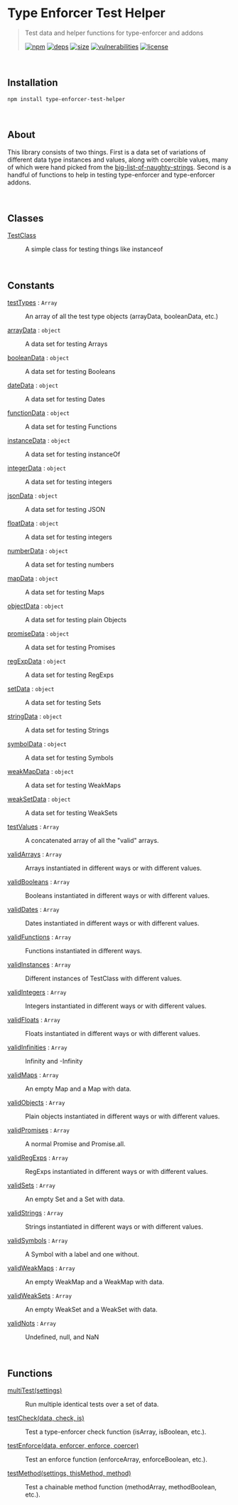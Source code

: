 # Type Enforcer Test Helper

> Test data and helper functions for type-enforcer and addons
>
> [![npm][npm]][npm-url]
[![deps][deps]][deps-url]
[![size][size]][size-url]
[![vulnerabilities][vulnerabilities]][vulnerabilities-url]
[![license][license]][license-url]

<br><a name="Installation"></a>

## Installation
```
npm install type-enforcer-test-helper
```

<br><a name="About"></a>

## About
This library consists of two things. First is a data set of variations of different data type instances and values, along with coercible values, many of which were hand picked from the [big-list-of-naughty-strings](https://github.com/minimaxir/big-list-of-naughty-strings). Second is a handful of functions to help in testing type-enforcer and type-enforcer addons.


<br>

## Classes

<dl>
<dt><a href="docs/TestClass.md">TestClass</a></dt>
<dd><p>A simple class for testing things like instanceof</p>
</dd>
</dl>

<br>

## Constants

<dl>
<dt><a href="docs/testTypes.md">testTypes</a> : <code>Array</code></dt>
<dd><p>An array of all the test type objects (arrayData, booleanData, etc.)</p>
</dd>
<dt><a href="docs/arrayData.md">arrayData</a> : <code>object</code></dt>
<dd><p>A data set for testing Arrays</p>
</dd>
<dt><a href="docs/booleanData.md">booleanData</a> : <code>object</code></dt>
<dd><p>A data set for testing Booleans</p>
</dd>
<dt><a href="docs/dateData.md">dateData</a> : <code>object</code></dt>
<dd><p>A data set for testing Dates</p>
</dd>
<dt><a href="docs/functionData.md">functionData</a> : <code>object</code></dt>
<dd><p>A data set for testing Functions</p>
</dd>
<dt><a href="docs/instanceData.md">instanceData</a> : <code>object</code></dt>
<dd><p>A data set for testing instanceOf</p>
</dd>
<dt><a href="docs/integerData.md">integerData</a> : <code>object</code></dt>
<dd><p>A data set for testing integers</p>
</dd>
<dt><a href="docs/jsonData.md">jsonData</a> : <code>object</code></dt>
<dd><p>A data set for testing JSON</p>
</dd>
<dt><a href="docs/floatData.md">floatData</a> : <code>object</code></dt>
<dd><p>A data set for testing integers</p>
</dd>
<dt><a href="docs/numberData.md">numberData</a> : <code>object</code></dt>
<dd><p>A data set for testing numbers</p>
</dd>
<dt><a href="docs/mapData.md">mapData</a> : <code>object</code></dt>
<dd><p>A data set for testing Maps</p>
</dd>
<dt><a href="docs/objectData.md">objectData</a> : <code>object</code></dt>
<dd><p>A data set for testing plain Objects</p>
</dd>
<dt><a href="docs/promiseData.md">promiseData</a> : <code>object</code></dt>
<dd><p>A data set for testing Promises</p>
</dd>
<dt><a href="docs/regExpData.md">regExpData</a> : <code>object</code></dt>
<dd><p>A data set for testing RegExps</p>
</dd>
<dt><a href="docs/setData.md">setData</a> : <code>object</code></dt>
<dd><p>A data set for testing Sets</p>
</dd>
<dt><a href="docs/stringData.md">stringData</a> : <code>object</code></dt>
<dd><p>A data set for testing Strings</p>
</dd>
<dt><a href="docs/symbolData.md">symbolData</a> : <code>object</code></dt>
<dd><p>A data set for testing Symbols</p>
</dd>
<dt><a href="docs/weakMapData.md">weakMapData</a> : <code>object</code></dt>
<dd><p>A data set for testing WeakMaps</p>
</dd>
<dt><a href="docs/weakSetData.md">weakSetData</a> : <code>object</code></dt>
<dd><p>A data set for testing WeakSets</p>
</dd>
<dt><a href="docs/testValues.md">testValues</a> : <code>Array</code></dt>
<dd><p>A concatenated array of all the &quot;valid&quot; arrays.</p>
</dd>
<dt><a href="docs/validArrays.md">validArrays</a> : <code>Array</code></dt>
<dd><p>Arrays instantiated in different ways or with different values.</p>
</dd>
<dt><a href="docs/validBooleans.md">validBooleans</a> : <code>Array</code></dt>
<dd><p>Booleans instantiated in different ways or with different values.</p>
</dd>
<dt><a href="docs/validDates.md">validDates</a> : <code>Array</code></dt>
<dd><p>Dates instantiated in different ways or with different values.</p>
</dd>
<dt><a href="docs/validFunctions.md">validFunctions</a> : <code>Array</code></dt>
<dd><p>Functions instantiated in different ways.</p>
</dd>
<dt><a href="docs/validInstances.md">validInstances</a> : <code>Array</code></dt>
<dd><p>Different instances of TestClass with different values.</p>
</dd>
<dt><a href="docs/validIntegers.md">validIntegers</a> : <code>Array</code></dt>
<dd><p>Integers instantiated in different ways or with different values.</p>
</dd>
<dt><a href="docs/validFloats.md">validFloats</a> : <code>Array</code></dt>
<dd><p>Floats instantiated in different ways or with different values.</p>
</dd>
<dt><a href="docs/validInfinities.md">validInfinities</a> : <code>Array</code></dt>
<dd><p>Infinity and -Infinity</p>
</dd>
<dt><a href="docs/validMaps.md">validMaps</a> : <code>Array</code></dt>
<dd><p>An empty Map and a Map with data.</p>
</dd>
<dt><a href="docs/validObjects.md">validObjects</a> : <code>Array</code></dt>
<dd><p>Plain objects instantiated in different ways or with different values.</p>
</dd>
<dt><a href="docs/validPromises.md">validPromises</a> : <code>Array</code></dt>
<dd><p>A normal Promise and Promise.all.</p>
</dd>
<dt><a href="docs/validRegExps.md">validRegExps</a> : <code>Array</code></dt>
<dd><p>RegExps instantiated in different ways or with different values.</p>
</dd>
<dt><a href="docs/validSets.md">validSets</a> : <code>Array</code></dt>
<dd><p>An empty Set and a Set with data.</p>
</dd>
<dt><a href="docs/validStrings.md">validStrings</a> : <code>Array</code></dt>
<dd><p>Strings instantiated in different ways or with different values.</p>
</dd>
<dt><a href="docs/validSymbols.md">validSymbols</a> : <code>Array</code></dt>
<dd><p>A Symbol with a label and one without.</p>
</dd>
<dt><a href="docs/validWeakMaps.md">validWeakMaps</a> : <code>Array</code></dt>
<dd><p>An empty WeakMap and a WeakMap with data.</p>
</dd>
<dt><a href="docs/validWeakSets.md">validWeakSets</a> : <code>Array</code></dt>
<dd><p>An empty WeakSet and a WeakSet with data.</p>
</dd>
<dt><a href="docs/validNots.md">validNots</a> : <code>Array</code></dt>
<dd><p>Undefined, null, and NaN</p>
</dd>
</dl>

<br>

## Functions

<dl>
<dt><a href="docs/multiTest.md">multiTest(settings)</a></dt>
<dd><p>Run multiple identical tests over a set of data.</p>
</dd>
<dt><a href="docs/testCheck.md">testCheck(data, check, is)</a></dt>
<dd><p>Test a type-enforcer check function (isArray, isBoolean, etc.).</p>
</dd>
<dt><a href="docs/testEnforce.md">testEnforce(data, enforcer, enforce, coercer)</a></dt>
<dd><p>Test an enforce function (enforceArray, enforceBoolean, etc.).</p>
</dd>
<dt><a href="docs/testMethod.md">testMethod(settings, thisMethod, method)</a></dt>
<dd><p>Test a chainable method function (methodArray, methodBoolean, etc.).</p>
</dd>
</dl>

[npm]: https://img.shields.io/npm/v/type-enforcer-test-helper.svg
[npm-url]: https://npmjs.com/package/type-enforcer-test-helper
[deps]: https://david-dm.org/DarrenPaulWright/type-enforcer-test-helper.svg
[deps-url]: https://david-dm.org/DarrenPaulWright/type-enforcer-test-helper
[size]: https://packagephobia.now.sh/badge?p&#x3D;type-enforcer-test-helper
[size-url]: https://packagephobia.now.sh/result?p&#x3D;type-enforcer-test-helper
[vulnerabilities]: https://snyk.io/test/github/DarrenPaulWright/type-enforcer-test-helper/badge.svg?targetFile&#x3D;package.json
[vulnerabilities-url]: https://snyk.io/test/github/DarrenPaulWright/type-enforcer-test-helper?targetFile&#x3D;package.json
[license]: https://img.shields.io/github/license/DarrenPaulWright/type-enforcer-test-helper.svg
[license-url]: https://npmjs.com/package/type-enforcer-test-helper/LICENSE.md
